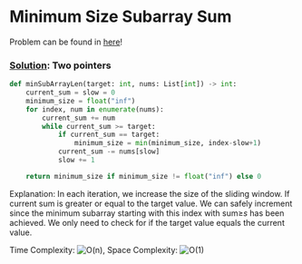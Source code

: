# Minimum Size Subarray Sum

Problem can be found in [here](https://leetcode.com/problems/minimum-size-subarray-sum/)!

### [Solution](/Array%20%26%20Hashing/209-MinimumSizeSubarraySum/solution.py): Two pointers

```python
def minSubArrayLen(target: int, nums: List[int]) -> int:
    current_sum = slow = 0
    minimum_size = float("inf")
    for index, num in enumerate(nums):
        current_sum += num
        while current_sum >= target:
            if current_sum == target:
                minimum_size = min(minimum_size, index-slow+1)
            current_sum -= nums[slow]
            slow += 1

    return minimum_size if minimum_size != float("inf") else 0
```

Explanation: In each iteration, we increase the size of the sliding window. If current sum is greater or equal to the target value. We can safely increment since the minimum subarray starting with this index with sum≥*s* has been achieved. We only need to check for if the target value equals the current value.

Time Complexity: ![O(n)](<https://latex.codecogs.com/svg.image?\inline&space;O(n)>), Space Complexity: ![O(1)](<https://latex.codecogs.com/svg.image?\inline&space;O(1)>)
